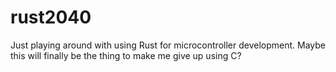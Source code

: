 rust2040
========

Just playing around with using Rust for microcontroller development. Maybe this will finally be the thing to make me give up using C?
